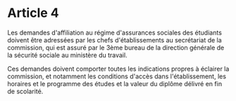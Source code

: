 # Article 4

Les demandes d'affiliation au régime d'assurances sociales des étudiants doivent être adressées par les chefs d'établissements au secrétariat de la commission, qui est assuré par le 3ème bureau de la direction générale de la sécurité sociale au ministère du travail.

Ces demandes doivent comporter toutes les indications propres à éclairer la commission, et notamment les conditions d'accès dans l'établissement, les horaires et le programme des études et la valeur du diplôme délivré en fin de scolarité.
